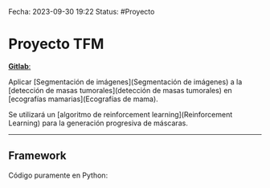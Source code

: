 Fecha: 2023-09-30 19:22
Status: #Proyecto

# Proyecto TFM

[**Gitlab**: ](https://gitlab.com/jgonzalez4900/rl_tumordetection)

Aplicar [Segmentación de imágenes](Segmentación de imágenes)  a la [detección de masas tumorales](detección de masas tumorales) en [ecografías mamarias](Ecografías de mama).

Se utilizará un [algoritmo de reinforcement learning](Reinforcement Learning) para la generación progresiva de máscaras.

--- 
## Framework

Código puramente en Python:

